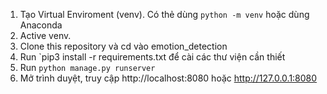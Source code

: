 1. Tạo Virtual Enviroment (venv). Có thẻ dùng `python -m venv` hoặc dùng Anaconda
2. Active venv.
3. Clone this repository và cd vào emotion_detection
4. Run `pip3 install -r requirements.txt để cài các thư viện cần thiết
5. Run `python manage.py runserver`
6. Mở trình duyệt, truy cập http://localhost:8080 hoặc http://127.0.0.1:8080 

